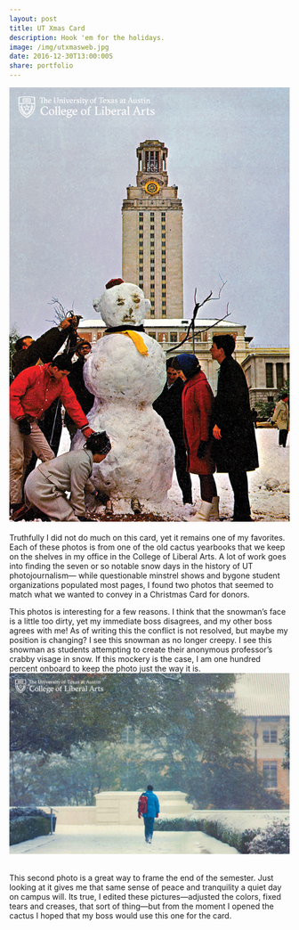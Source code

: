 ```yaml
---
layout: post
title: UT Xmas Card
description: Hook 'em for the holidays.
image: /img/utxmasweb.jpg
date: 2016-12-30T13:00:00S
share: portfolio 
---
```


<img class="col three" src="/img/utxmas2.jpg" alt="" title="UT Xmas"/>
<div class="col three caption">
&nbsp;
</div> 
Truthfully I did not do much on this card, yet it remains one of my favorites. Each of these photos is from one of the old cactus yearbooks that we keep on the shelves in my office in the College of Liberal Arts. A lot of work goes into finding the seven or so notable snow days in the history of UT photojournalism— while questionable minstrel shows and bygone student organizations populated most pages, I found two photos that seemed to match what we wanted to convey in a Christmas Card for donors. 

This photos is interesting for a few reasons. I think that the snowman’s face is a little too dirty, yet my immediate boss disagrees, and my other boss agrees with me! As of writing this the conflict is not resolved, but maybe my position is changing? I see this snowman as no longer creepy. I see this snowman as students attempting to create their anonymous professor’s crabby visage in snow. If this mockery is the case, I am one hundred percent onboard to keep the photo just the way it is.
<img class="col three" src="/img/utxmas3.jpg" alt="" title="UT Xmas"/>
<div class="col three caption">
&nbsp;
</div> 
This second photo is a great way to frame the end of the semester. Just looking at it gives me that same sense of peace and tranquility a quiet day on campus will. Its true, I edited these pictures—adjusted the colors, fixed tears and creases, that sort of thing—but from the moment I opened the cactus I hoped that my boss would use this one for the card.